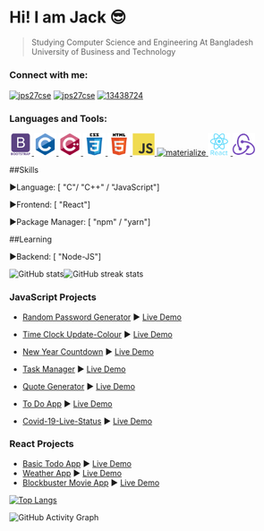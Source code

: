 # Hi! I am Jack :sunglasses:
>Studying Computer Science and Engineering At Bangladesh University of Business and Technology 
<!-- 
Social Networks:

[<img src='https://cdn.jsdelivr.net/npm/simple-icons@3.0.1/icons/github.svg' alt='github' height='40'>](https://github.com/jps27CSE)  [<img src='https://cdn.jsdelivr.net/npm/simple-icons@3.0.1/icons/dev-dot-to.svg' alt='dev' height='40'>](https://dev.to/jps27cse)  [<img src='https://cdn.jsdelivr.net/npm/simple-icons@3.0.1/icons/linkedin.svg' alt='linkedin' height='40'>](https://www.linkedin.com/in/jps27CSE/)  [<img src='https://cdn.jsdelivr.net/npm/simple-icons@3.0.1/icons/stackoverflow.svg' alt='stackoverflow' height='40'>](https://stackoverflow.com/users/13438724/jack-pritom-soren)  [<img src='https://cdn.jsdelivr.net/npm/simple-icons@3.0.1/icons/icloud.svg' alt='website' height='40'>](https://jps27cse.github.io/Portfolio-/?fbclid=IwAR34EqaxmzyzzrbQUr7NlLIft8ibyXi6pE2oZRLBqtnm7sw-Q28oJPW5P20)   -->

<h3 align="left">Connect with me:</h3>
<p align="left">
<a href="https://dev.to/jps27cse" target="blank"><img align="center" src="https://cdn.jsdelivr.net/npm/simple-icons@3.0.1/icons/dev-dot-to.svg" alt="jps27cse" height="30" width="40" /></a>
<a href="https://linkedin.com/in/jps27cse" target="blank"><img align="center" src="https://raw.githubusercontent.com/rahuldkjain/github-profile-readme-generator/master/src/images/icons/Social/linked-in-alt.svg" alt="jps27cse" height="30" width="40" /></a>
<a href="https://stackoverflow.com/users/13438724" target="blank"><img align="center" src="https://raw.githubusercontent.com/rahuldkjain/github-profile-readme-generator/master/src/images/icons/Social/stack-overflow.svg" alt="13438724" height="30" width="40" /></a>
</p>

<h3 align="left">Languages and Tools:</h3>
<p align="left"> <a href="https://getbootstrap.com" target="_blank"> <img src="https://raw.githubusercontent.com/devicons/devicon/master/icons/bootstrap/bootstrap-plain-wordmark.svg" alt="bootstrap" width="40" height="40"/> </a> <a href="https://www.cprogramming.com/" target="_blank"> <img src="https://raw.githubusercontent.com/devicons/devicon/master/icons/c/c-original.svg" alt="c" width="40" height="40"/> </a> <a href="https://www.w3schools.com/cpp/" target="_blank"> <img src="https://raw.githubusercontent.com/devicons/devicon/master/icons/cplusplus/cplusplus-original.svg" alt="cplusplus" width="40" height="40"/> </a> <a href="https://www.w3schools.com/css/" target="_blank"> <img src="https://raw.githubusercontent.com/devicons/devicon/master/icons/css3/css3-original-wordmark.svg" alt="css3" width="40" height="40"/> </a> <a href="https://www.w3.org/html/" target="_blank"> <img src="https://raw.githubusercontent.com/devicons/devicon/master/icons/html5/html5-original-wordmark.svg" alt="html5" width="40" height="40"/> </a> <a href="https://developer.mozilla.org/en-US/docs/Web/JavaScript" target="_blank"> <img src="https://raw.githubusercontent.com/devicons/devicon/master/icons/javascript/javascript-original.svg" alt="javascript" width="40" height="40"/> </a> <a href="https://materializecss.com/" target="_blank"> <img src="https://raw.githubusercontent.com/prplx/svg-logos/5585531d45d294869c4eaab4d7cf2e9c167710a9/svg/materialize.svg" alt="materialize" width="40" height="40"/> </a> <a href="https://reactjs.org/" target="_blank"> <img src="https://raw.githubusercontent.com/devicons/devicon/master/icons/react/react-original-wordmark.svg" alt="react" width="40" height="40"/> </a> <a href="https://redux.js.org" target="_blank"> <img src="https://raw.githubusercontent.com/devicons/devicon/master/icons/redux/redux-original.svg" alt="redux" width="40" height="40"/> </a> </p>

##Skills

  :arrow_forward:Language:  [ "C"/ "C++" / "JavaScript"]
  
  :arrow_forward:Frontend:  [ "React"]
  
  :arrow_forward:Package Manager:  [ "npm" / "yarn"]
  
<!--   :arrow_forward:Framework:  [ "Tkinter"] -->


##Learning 
 
  :arrow_forward:Backend:  [ "Node-JS"]
  
  ![GitHub stats](https://github-readme-stats.vercel.app/api?username=jps27CSE&show_icons=true)![GitHub streak stats](https://github-readme-streak-stats.herokuapp.com/?user=jps27CSE)    
  
  
  ### JavaScript Projects
- [Random Password Generator](https://github.com/jps27CSE/Random-Password-Generator) :arrow_forward: [Live Demo](https://jps27cse.github.io/Random-Password-Generator/)

- [Time Clock Update-Colour](https://github.com/jps27CSE/Time-Clock-Update-Colour) :arrow_forward: [Live Demo](https://jps27cse.github.io/Time-Clock-Update-Colour/)

- [New Year Countdown](https://github.com/jps27CSE/New-Year-Countdown) :arrow_forward: [Live Demo](https://jps27cse.github.io/New-Year-Countdown/)

- [Task Manager](https://github.com/jps27CSE/Task-Manager) :arrow_forward: [Live Demo](https://jps27cse.github.io/Task-Manager/)

- [Quote Generator](https://github.com/jps27CSE/Quote-Generator) :arrow_forward: [Live Demo](https://jps27cse.github.io/Quote-Generator/)

- [To Do App](https://github.com/jps27CSE/To-Do-App) :arrow_forward: [Live Demo](https://jps27cse.github.io/To-Do-App/)

- [Covid-19-Live-Status](https://github.com/jps27CSE/Covid-19-Live-Status) :arrow_forward: [Live Demo](https://jps27cse.github.io/Covid-19-Live-Status/)

### React Projects
- [Basic Todo App](https://github.com/jps27CSE/Basic-Todo-React) :arrow_forward: [Live Demo](https://basic-todo-react-01.netlify.app/)
- [Weather App](https://github.com/jps27CSE/Weather-React-App) :arrow_forward: [Live Demo](https://weather-app-jps.netlify.app/)
- [Blockbuster Movie App](https://github.com/jps27CSE/Movie-Database-React-App) :arrow_forward: [Live Demo](https://blockbuster-movie-app.netlify.app/)

[![Top Langs](https://github-readme-stats.vercel.app/api/top-langs/?username=jps27CSE)](https://github.com/anuraghazra/github-readme-stats)

![GitHub Activity Graph](https://activity-graph.herokuapp.com/graph?username=jps27CSE)  


